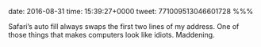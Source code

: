 date: 2016-08-31
time: 15:39:27+0000
tweet: 771009513046601728
%%%

Safari’s auto fill always swaps the first two lines of my address. One of those things that makes computers look like idiots. Maddening.

